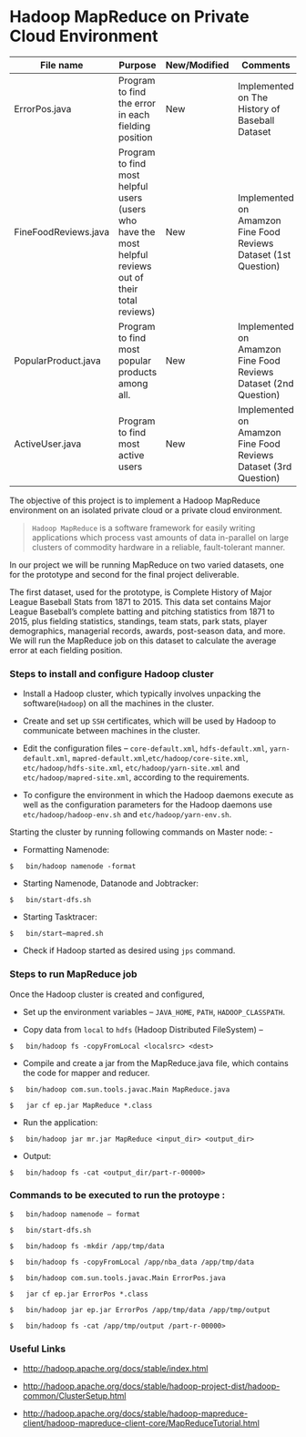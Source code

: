 # Hadoop MapReduce on Private Cloud Environment



File name | Purpose | New/Modified | Comments
------------- | ------------- | ---------- | --------
ErrorPos.java  | Program to find the error in each fielding position | New | Implemented on The History of Baseball Dataset 
FineFoodReviews.java  | Program to find most helpful users (users who have the most helpful reviews out of their total reviews) | New | Implemented on Amamzon Fine Food Reviews Dataset (1st Question)
PopularProduct.java  | Program to find most popular products among all. | New | Implemented on Amamzon Fine Food Reviews Dataset (2nd Question)
ActiveUser.java  | Program to find most active users | New | Implemented on Amamzon Fine Food Reviews Dataset (3rd Question)
The objective of this project is to implement a Hadoop MapReduce environment on an isolated private cloud or a private cloud environment. 

> `Hadoop MapReduce` is a software framework 
 for easily writing applications which process 
 vast amounts of data in-parallel on large clusters 
 of commodity hardware in a reliable, fault-tolerant manner. 


In our project we will be running MapReduce on two varied datasets, one for the prototype and second for the final project deliverable. 

The first dataset, used for the prototype, is Complete History of Major League Baseball Stats from 1871 to 2015. This data set contains Major League Baseball’s complete batting and pitching statistics from 1871 to 2015, plus fielding statistics, standings, team stats, park stats, player demographics, managerial records, awards, post-season data, and more. We will run the MapReduce job on this dataset to calculate the average error at each fielding position.

### Steps to install and configure Hadoop cluster 

*	Install a Hadoop cluster, which typically involves unpacking the software(`Hadoop`) on all the machines in the cluster.

*	Create and set up `SSH` certificates, which will be used by Hadoop to communicate between machines in the cluster.

*	 Edit the configuration files – `core-default.xml`, `hdfs-default.xml`, `yarn-default.xml`, `mapred-default.xml`,`etc/hadoop/core-site.xml`, `etc/hadoop/hdfs-site.xml`, `etc/hadoop/yarn-site.xml` and `etc/hadoop/mapred-site.xml`, according to the requirements.

*	To configure the environment in which the Hadoop daemons execute as well as the configuration parameters for the Hadoop daemons use `etc/hadoop/hadoop-env.sh` and `etc/hadoop/yarn-env.sh`. 

   Starting the cluster by running following commands on Master node: -

*	 Formatting Namenode:


```
$	bin/hadoop namenode -format
```

*	Starting Namenode, Datanode and Jobtracker:

```
$	bin/start-dfs.sh
```

*	Starting Tasktracer:

```
$	bin/start–mapred.sh
```

*	Check if Hadoop started as desired using `jps` command.


### Steps to run MapReduce job
Once the Hadoop cluster is created and configured,

*	Set up the environment variables – `JAVA_HOME`, `PATH`, `HADOOP_CLASSPATH`.

*	Copy data from `local` to `hdfs` (Hadoop Distributed FileSystem) –


```
$	bin/hadoop fs -copyFromLocal <localsrc> <dest>
```

*	Compile and create a jar from the MapReduce.java file, which contains the code for mapper and reducer. 

```
$   bin/hadoop com.sun.tools.javac.Main MapReduce.java
```

```
$	jar cf ep.jar MapReduce *.class
```

*	Run the application: 

```
$	bin/hadoop jar mr.jar MapReduce <input_dir> <output_dir>
```

*	Output:

```
$	bin/hadoop fs -cat <output_dir/part-r-00000>
```


### Commands to be executed to run the protoype :


```
$ 	bin/hadoop namenode – format
```
```
$	bin/start-dfs.sh
```
```
$	bin/hadoop fs -mkdir /app/tmp/data
```
```
$	bin/hadoop fs -copyFromLocal /app/nba_data /app/tmp/data
```
```
$	bin/hadoop com.sun.tools.javac.Main ErrorPos.java
```
```
$	jar cf ep.jar ErrorPos *.class
```
```
$	bin/hadoop jar ep.jar ErrorPos /app/tmp/data /app/tmp/output
```
```
$	bin/hadoop fs -cat /app/tmp/output /part-r-00000>
```

### Useful Links

* http://hadoop.apache.org/docs/stable/index.html

* http://hadoop.apache.org/docs/stable/hadoop-project-dist/hadoop-common/ClusterSetup.html

* http://hadoop.apache.org/docs/stable/hadoop-mapreduce-client/hadoop-mapreduce-client-core/MapReduceTutorial.html